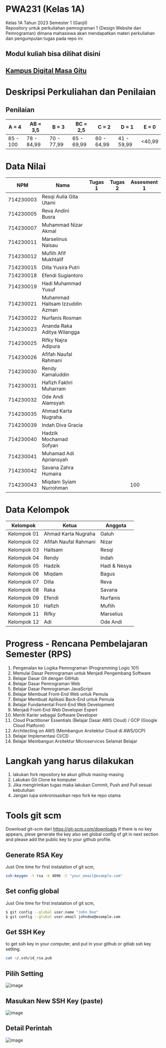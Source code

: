 # PWA231 (Kelas 1A)
Kelas 1A Tahun 2023 Semester 1 (Ganjil) <br>
Repository untuk perkuliahan pemrograman 1 (Design Website dan Pemrograman) dimana mahasiswa akan mendapatkan materi perkuliahan dan pengumpulan tugas pada repo ini

## Modul kuliah bisa dilihat disini
## [Kampus Digital Masa Gitu](https://www.roniandarsyah.com/)

# Deskripsi Perkuliahan dan Penilaian
## Penilaian 
| A = 4 | AB = 3,5 | B = 3 | BC = 2,5 |C = 2 |D = 1 | E = 0|
| -------- | -------- | -------- | -------- |-------- |-------- |-------- |
| 85 - 100 | 78 - 84,99 | 70 - 77,99 | 65 - 69,99 | 60 - 64,99 | 41 - 59,99 | <40,99|

# Data Nilai
| NPM | Nama | Tugas 1 | Tugas 2| Assesment 1|
| -------- | -------- | -------- | -------- |-------- |
| 714230003 | Resqi Aulia Gita Utami | | | |
| 714230005  | Reva Andini Busra| | | |
| 714230007  | Muhammad Nizar Akmal | | | |
| 714230011  | Marselinus Naisau | | | |
| 714230012  | Muflih Afif Mukhtalif | | | |
| 714230015  | Dilla Yusira Putri | | | |
| 714230018  | Efendi Sugiantoro | | | |
| 714230019  | Hadi Muhammad Yusuf | | | |
| 714230021  | Muhammad Haitsam Izzuddin Azman | | | |
| 714230022  | Nurfanis Rosman | | | |
| 714230023  | Ananda Raka Aditya Wilangga | | | |
| 714230025  | Rifky Najra Adipura | | | |
| 714230026  | Afifah Naufal Rahmani | | | |
| 714230030  | Rendy Kamaluddin | | | |
| 714230031  | Hafizh Fakhri Muharram | | | |
| 714230032  | Ode Andi Alamsyah | | | |
| 714230035  | Ahmad Karta Nugraha | | | |
| 714230039  | Indah Diva Gracia | | | |
| 714230040  | Hadzik Mochamad Sofyan | | | |
| 714230041  | Muhamad Adi Apriansyah | | | |
| 714230042  | Savana Zahra Humaira | | | |
| 714230043  | Miqdam Syiam Nurrohman | | | 100 |

# Data Kelompok
| Kelompok | Ketua | Anggota | 
| -------- | -------- | -------- |
| Kelompok 01 | Ahmad Karta Nugraha | Galuh |
| Kelompok 02 | Afifah Naufal Rahmani | Nizar |
| Kelompok 03 | Haitsam | Resqi |
| Kelompok 04 | Rendy | Indah |
| Kelompok 05 | Hadzik | Hadi & Nesya |
| Kelompok 06 | Miqdam | Bagus |
| Kelompok 07 | Dilla | Reva |
| Kelompok 08 | Raka | Savana |
| Kelompok 09 | Efendi | Nurfanis |
| Kelompok 10 | Hafizh | Muflih |
| Kelompok 11 | Rifky | Marselius |
| Kelompok 12 | Adi | Ode Andi |

# Progress - Rencana Pembelajaran Semester (RPS) 
1. Pengenalan ke Logika Pemrograman (Programming Logic 101)
2. Memulai Dasar Pemrograman untuk Menjadi Pengembang Software
3. Belajar Dasar Git dengan GitHub
4. Belajar Dasar Pemrograman Web
5. Belajar Dasar Pemrograman JavaScript
6. Belajar Membuat Front-End Web untuk Pemula
7. Belajar Membuat Aplikasi Back-End untuk Pemula
8. Belajar Fundamental Front-End Web Development
9. Menjadi Front-End Web Developer Expert
10. Meniti Karier sebagai Software Developer
11. Cloud Practitioner Essentials (Belajar Dasar AWS Cloud) / GCP (Google Cloud Platform)
12. Architecting on AWS (Membangun Arsitektur Cloud di AWS/GCP)
13. Belajar Implementasi CI/CD
14. Belajar Membangun Arsitektur Microservices
Selamat Belajar

# Langkah yang harus dilakukan
1. lakukan fork repository ke akun github masing-masing
2. Lakukan Git Clone ke komputer
3. Jika mengirimkan tugas maka lakukan Commit, Push and Pull sesuai kebutuhan
4. Jangan lupa sinkronisasikan repo fork ke repo utama
   
# Tools git scm
Download git-scm dari https://git-scm.com/downloads
if there is no key appears, plese generate the key also set global config of git in next section and please add the public key to your github profile.
## Generate RSA Key
Just One time for first instalation of git scm, 
```sh
ssh-keygen -t rsa -b 4096 -C "your_email@example.com"
```
## Set config global
Just One time for first instalation of git scm, 
```sh
$ git config --global user.name "John Doe"
$ git config --global user.email johndoe@example.com
```
## Get SSH Key 
to get ssh key in your computer, and put in your github or gitlab ssh key setting.
```sh
cat ~/.ssh/id_rsa.pub
```

## Pilih Setting
![image](https://github.com/kerjabhakti/PWA231/assets/15622730/a4c22f86-9ad1-4b24-9d97-77629036e070)
## Masukan New SSH Key (paste)
![image](https://github.com/kerjabhakti/PWA231/assets/15622730/f2471d65-715e-44f3-9733-50252310783c)

## Detail Perintah
![image](https://github.com/kerjabhakti/PWA231/assets/15622730/2dc983ca-ff92-4941-b6d8-e546ca406b14)

